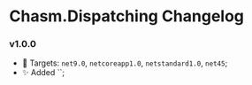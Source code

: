 # Chasm.Dispatching Changelog

### v1.0.0
- 🧩 Targets: `net9.0`, `netcoreapp1.0`, `netstandard1.0`, `net45`;
- ✨ Added ``;
